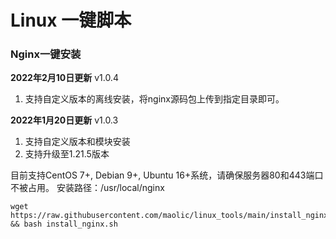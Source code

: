 # Linux 一键脚本

### Nginx一键安装

**2022年2月10日更新** v1.0.4
1. 支持自定义版本的离线安装，将nginx源码包上传到指定目录即可。

**2022年1月20日更新** v1.0.3
 1. 支持自定义版本和模块安装
 2. 支持升级至1.21.5版本

目前支持CentOS 7+, Debian 9+, Ubuntu 16+系统，请确保服务器80和443端口不被占用。
安装路径：/usr/local/nginx

```
wget https://raw.githubusercontent.com/maolic/linux_tools/main/install_nginx.sh && bash install_nginx.sh
```
